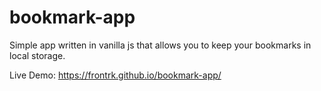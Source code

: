 # bookmark-app
Simple app written in vanilla js that allows you to keep your bookmarks  in local storage.

Live Demo:
https://frontrk.github.io/bookmark-app/
